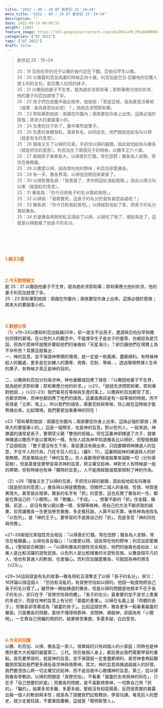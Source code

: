```yaml
---
title: "2022 – 09 – 19 QT 創世記 25：19~34"
meta_title: "2022 – 09 – 19 QT 創世記 25：19~34"
description: ""
date: 2022-09-19 00:00:55
weight: 12802
feature_image: https://lh3.googleusercontent.com/ehoZRkiwYN_F9LNA8M068AYxt73EavCZno-PD1cJRuf5BbSkQVUWr3gNEbt5kSs28Pb_Elg17kSrtf9ybWvojWoMV6I4tPM3vGRGDq6GkKkPdL2Gut4QAIw4-uykKUAtNiKgQKntvsU=w800
categories: ["QT 2022"]
tags: ["QT 2022"]
draft: false
---
```


<blockquote>創世記 25：19~34<br />
<br />
25：19 亞伯拉罕的兒子以撒的後代記在下麵。亞伯拉罕生以撒。<br />
25：20 以撒娶利百加為妻的時候正四十歲。利百加是巴旦‧亞蘭地的亞蘭人彼土利的女兒，是亞蘭人拉班的妹子。<br />
25：21 以撒因他妻子不生育，就為她祈求耶和華；耶和華應允他的祈求，他的妻子利百加就懷了孕。<br />
25：22 孩子們在她腹中彼此相爭，她就說：「若是這樣，我為甚麼活著呢（或譯：我為甚麼如此呢）？」她就去求問耶和華。<br />
25：23 耶和華對她說：兩國在你腹內；兩族要從你身上出來。這族必強於那族；將來大的要服事小的。<br />
25：24 生產的日子到了，腹中果然是雙子。<br />
25：25 先產的身體發紅，渾身有毛，如同皮衣，他們就給他起名叫以掃（就是有毛的意思）。<br />
25：26 隨後又生了以掃的兄弟，手抓住以掃的腳跟，因此給他起名叫雅各（就是抓住的意思）。利百加生下兩個兒子的時候，以撒年正六十歲。<br />
25：27 兩個孩子漸漸長大，以掃善於打獵，常在田野；雅各為人安靜，常住在帳棚裏。<br />
25：28 以撒愛以掃，因為常吃他的野味；利百加卻愛雅各。<br />
25：29 有一天，雅各熬湯，以掃從田野回來累昏了。<br />
25：30 以掃對雅各說：「我累昏了，求你把這紅湯給我喝。」因此以掃又叫以東（就是紅的意思）。<br />
25：31 雅各說：「你今日把長子的名分賣給我吧。」<br />
25：32 以掃說：「我將要死，這長子的名分於我有甚麼益處呢？」<br />
25：33 雅各說：「你今日對我起誓吧。」以掃就對他起了誓，把長子的名分賣給雅各。<br />
25：34 於是雅各將餅和紅豆湯給了以掃，以掃吃了喝了，便起來走了。這就是以掃輕看了他長子的名分。</blockquote><br />
&nbsp;<br />
<br />
&nbsp;<br />
<br />
<span style="color: #ff6600;"><strong>1.經文3遍</strong></span><br />
<br />
&nbsp;<br />
<br />
<span style="color: #ff6600;"><strong>2.今天默想經文<br />
</strong></span>創 25：21 以撒因他妻子不生育，就為她祈求耶和華；耶和華應允他的祈求，他的妻子利百加就懷了孕。<br />
25：23 耶和華對她說：兩國在你腹內；兩族要從你身上出來。這族必強於那族；將來大的要服事小的。<br />
<br />
&nbsp;<br />
<br />
<strong><span style="color: #ff6600;">3.默想分享<br />
</span></strong>（1）v19~24以撒和利百加結婚20年，卻一直生不出孩子，遭遇與亞伯拉罕和撒拉同樣的窘境。在以色列人的觀念中，不能懷孕生子是女子的羞辱，也被認為是咒詛，但為什麼神早就應許要給他們的後裔如「天星海沙」？卻仍讓他們在現實上為不孕所苦？其實這就看出：<br />
一、神的旨意，並不保證神帶領的環境，就一定是一帆風順，盡都順利。有時候神給人的難處，更多是在訓練人的讚卑、倚靠、忍耐、等候…，透過環境熬煉人生命的果子，有時候才真正是神的目的。<br />
<br />
二、以撒與利百加分別尋求神，神也垂聽或回應了禱告：「以撒因他妻子不生育，就為她祈求耶和華；耶和華應允他的祈求。」（v21）、「她就去求問耶和華，耶和華對她說…」（v22~23）我們看見在等候與生產的事上，以撒與利百加都受了苦，也都求問神，而神也都回應了他們的禱告。這裏面應該是有一段等候的時間，而不見得是「立即、馬上」，所以我們的禱告，需要忍耐與等候，信心就在這時候才能熬煉出來。比起環境，我們要更加看重神的同在！<br />
<br />
v23「耶和華對她說：兩國在你腹內；兩族要從你身上出來。這族必強於那族；將來大的要服事小的。」這是一個預言，也是神的旨意。對以色列人，一般來說，神揀選的通常是長子，要領受父親「雙倍的祝福」。但在這裏神卻揀選了次子，就像神揀選以撒而不是以實瑪利一樣。有些人認為神早知道雅各比以掃好，但聖經推翻了這個假說：「雙子還沒有生下來，善惡還沒有做出來，只因要顯明神揀選人的旨意，不在乎人的行為，乃在乎召人的主」（羅9：11）。這裏明說神的揀選與人的好壞無關，而是單純出於「神的旨意」。世人喜歡用好壞或結果來論斷一切（分別善惡樹），但是基督徒要學習尋求神的旨意，把主權交給神。神對世人有時候是一般的帶領，但有時候也有神「獨特的旨意」，人不能用經驗或框架限制了神的作為。<br />
<br />
（2）v26「隨後又生了以掃的兄弟，手抓住以掃的腳跟，因此給他起名叫雅各（就是抓住的意思）。」雅各與以掃是雙胞胎，但顯然二個人的長相、性情、特質差異很大，甚至彼此相爭。雅各的名字有「抓」的意思，這也反應了雅各的一生，都是在靠自己的「小聰明」，用「欺騙」、「手段」…，想要不斷的「抓」住金錢、婚姻、前途…，卻沒有像父親以撒一樣，安靜等候神。用自己的方法不斷抓取的結果，反而讓雅各一生更加勞苦重擔，多走冤枉路，人算不如天算。後來神為他改名「以色列」，是「神的王子」，要學習的不是靠自己的「抓」，而是享受「神的同在與供應」。<br />
<br />
v27~28兩個兄弟個性完全相反：「以掃善於打獵，常在田野；雅各為人安靜，常住在帳棚裏。」父母也各自偏心：「以撒愛以掃，因為常吃他的野味；利百加卻愛雅各。」《聖經綜合解讀》—「以掃和雅各的個性完全相反，他們的後裔也是如此：以東人是比較活躍的遊牧民族，以色列人是比較穩重的半遊牧民族。以撒是個平凡的人，他也有普通人的軟弱，也會偏心。而利百加偏愛雅各，可能因為神的預言（v23）」。<br />
<br />
v29~34這段就是有名的故事—雅各用紅豆湯奪走了以掃「長子的名分」。來12：16評論以掃這個人：「恐怕有淫亂的，有貪戀世俗如以掃的，他因一點食物把自己長子的名分賣了。」雖然神一開始揀選的雅各，但是以掃的問題是他根本不在乎長子的名分，卻只在乎「貪戀世俗與肉體」。「長子的名分」最重要的並不是世上產業的多或少，而是在神的旨意上有分於「屬靈的產業」。以掃在名義上是「肉體的長子」，但雅各卻羡慕成為「屬靈的長子」。比起這個世界，雅各更多一點看重屬靈的層面。只是雅各的問題，是他不懂得倚靠神、求問神、順服神，卻因為有「小聰明」，一生靠自己用騙的用抓的，結果勞苦重擔，多憂多疑，白白受苦。<br />
<br />
&nbsp;<br />
<br />
<strong><span style="color: #ff6600;">4.今天的回應<br />
</span></strong>以撒、利百加、以掃、雅各這一家人，很單純的只有四個人的小家庭；同時也是神應許要大大祝福的屬靈第二、三代。但在每個人身上，都反應出我們需要學習的重點。首先要學習的，就是神的旨意，並不保證就一定會盡都順利，甚至神會興起艱難困苦幫助我們更多禱告尋求神與倚靠神。其次，神的旨意與揀選超越人的好壞，我們要憑信心將一切主權交託給神，而不是自我中心敵擋神的旨意。第三，從以掃與雅各學教訓，以掃的問題是「貪戀世俗」，不看重「屬靈的生命與神的同在」，只在乎「自己想要的好處」；而雅各的問題，是不喜歡倚靠神，一切靠自己用「抓的」、「騙的」，結果多苦多難、多憂多疑。聖經沒有抑惡揚善，反而很真實的暴露出每一個人的軟弱與本性；就是為了提醒我們記取教訓，學習功課。看見前人的歷史，就少走冤枉路，不要重蹈覆轍，這就是「聰明智慧人」。<br />
<br />
&nbsp;
        